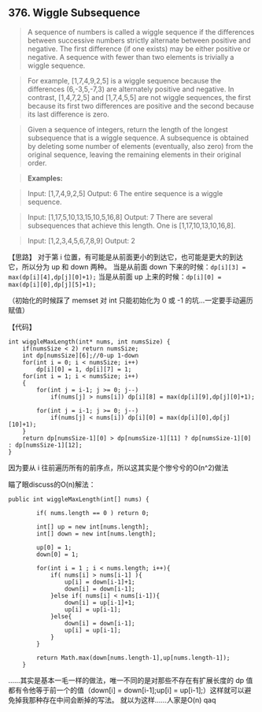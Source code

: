 ## 376. Wiggle Subsequence

> A sequence of numbers is called a wiggle sequence if the differences between successive numbers strictly alternate between positive and negative. The first difference (if one exists) may be either positive or negative. A sequence with fewer than two elements is trivially a wiggle sequence.

>For example, [1,7,4,9,2,5] is a wiggle sequence because the differences (6,-3,5,-7,3) are alternately positive and negative. In contrast, [1,4,7,2,5] and [1,7,4,5,5] are not wiggle sequences, the first because its first two differences are positive and the second because its last difference is zero.

>Given a sequence of integers, return the length of the longest subsequence that is a wiggle sequence. A subsequence is obtained by deleting some number of elements (eventually, also zero) from the original sequence, leaving the remaining elements in their original order.

>**Examples:**

>Input: [1,7,4,9,2,5]
>Output: 6
>The entire sequence is a wiggle sequence.

>Input: [1,17,5,10,13,15,10,5,16,8]
>Output: 7
>There are several subsequences that achieve this length. One is [1,17,10,13,10,16,8].

>Input: [1,2,3,4,5,6,7,8,9]
>Output: 2

【思路】
对于第 i 位置，有可能是从前面更小的到达它，也可能是更大的到达它，所以分为 up 和 down 两种。
当是从前面 down 下来的时候：`dp[i][3] = max(dp[i][4],dp[j][0]+1);`
当是从前面 up 上来的时候：`dp[i][0] = max(dp[i][0],dp[j][5]+1);` 

（初始化的时候踩了 memset 对 int 只能初始化为 0 或 -1 的坑...一定要手动遍历赋值）

【代码】
```
int wiggleMaxLength(int* nums, int numsSize) {
    if(numsSize < 2) return numsSize;
	int dp[numsSize][6];//0-up 1-down
    for(int i = 0; i < numsSize; i++)
        dp[i][0] = 1, dp[i][7] = 1;
	for(int i = 1; i < numsSize; i++)
	{
		for(int j = i-1; j >= 0; j--)
			if(nums[j] > nums[i]) dp[i][8] = max(dp[i][9],dp[j][0]+1);

		for(int j = i-1; j >= 0; j--)
			if(nums[j] < nums[i]) dp[i][0] = max(dp[i][0],dp[j][10]+1);	
	}
	return dp[numsSize-1][0] > dp[numsSize-1][11] ? dp[numsSize-1][0] : dp[numsSize-1][12];
}
```

因为要从 i 往前遍历所有的前序点，所以这其实是个惨兮兮的O(n^2)做法

瞄了眼discuss的O(n)解法：

```
public int wiggleMaxLength(int[] nums) {
        
        if( nums.length == 0 ) return 0;
        
        int[] up = new int[nums.length];
        int[] down = new int[nums.length];
        
        up[0] = 1;
        down[0] = 1;
        
        for(int i = 1 ; i < nums.length; i++){
            if( nums[i] > nums[i-1] ){
                up[i] = down[i-1]+1;
                down[i] = down[i-1];
            }else if( nums[i] < nums[i-1]){
                down[i] = up[i-1]+1;
                up[i] = up[i-1];
            }else{
                down[i] = down[i-1];
                up[i] = up[i-1];
            }
        }
        
        return Math.max(down[nums.length-1],up[nums.length-1]);
    }
```

……其实是基本一毛一样的做法，唯一不同的是对那些不存在有扩展长度的 dp 值都有令他等于前一个的值（down[i] = down[i-1];up[i] = up[i-1];）这样就可以避免掉我那种存在中间会断掉的写法。
就以为这样……人家是O(n) qaq